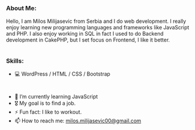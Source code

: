 #
### About Me:
Hello, I am Milos Milijasevic from Serbia and I do web development. I really enjoy learning new programming languages and frameworks like JavaScript and PHP. I also enjoy working in SQL in fact I used to do Backend development in CakePHP, but I set focus on Frontend, I like it better.
#
### Skills: 
- 💻 WordPress / HTML / CSS / Bootstrap
#
- 🌱 I’m currently learning JavaScript 
- 🎖 My goal is to find a job.
- ⚡ Fun fact: I like to workout.
- 📫 How to reach me: milos.milijasevic00@gmail.com
#
